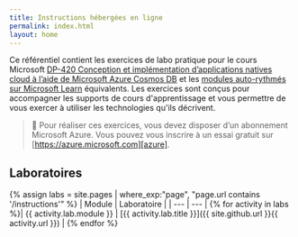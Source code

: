 ```yaml
---
title: Instructions hébergées en ligne
permalink: index.html
layout: home
---
```


Ce référentiel contient les exercices de labo pratique pour le cours Microsoft [DP-420 Conception et implémentation d’applications natives cloud à l’aide de Microsoft Azure Cosmos DB][course-description] et les [modules auto-rythmés sur Microsoft Learn][learn-collection] équivalents. Les exercices sont conçus pour accompagner les supports de cours d'apprentissage et vous permettre de vous exercer à utiliser les technologies qu'ils décrivent.

> &#128221; Pour réaliser ces exercices, vous devez disposer d’un abonnement Microsoft Azure. Vous pouvez vous inscrire à un essai gratuit sur [https://azure.microsoft.com][azure].

## Laboratoires

{% assign labs = site.pages | where_exp:"page", "page.url contains '/instructions'" %}
| Module | Laboratoire |
| --- | --- |
{% for activity in labs  %}| {{ activity.lab.module }} | [{{ activity.lab.title }}]({{ site.github.url }}{{ activity.url }}) |
{% endfor %}

[azure]: https://azure.microsoft.com
[course-description]: https://docs.microsoft.com/learn/certifications/courses/dp-420t00
[learn-collection]: https://docs.microsoft.com/users/msftofficialcurriculum-4292/collections/1k8wcz8zooj2nx
